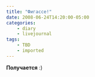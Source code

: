 ```yaml
---
title: "Фигассе!"
date: 2008-06-24T14:20:00-05:00
categories:
    - diary
    - livejournal
tags:
    - TBD
    - imported
---
```


**Получается** :)